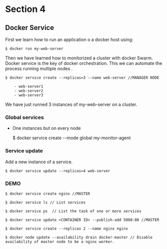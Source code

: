 # Section 4

## Docker Service

First we learn how to run an application o a docker host using:

    $ docker run my-web-server

Then we have learned how to monitorized a cluster with docker Swarm. Docker service is the key of docker orchestration. This we can automate the process running multiple nodes .

    $ docker service create --replicas=3 --name web-server //MANAGER NODE

        - web-server1
        - web-server2
        - web-server3

We have just runned 3 instances of my-web-server on a cluster.

### Global services 

- One instances but on every node

    $ docker service create --mode global my-monitor-agent

### Service update

Add a new instance of a service.

    $ docker service update --replicas=4 web-server


### DEMO

    $ docker service create nginx //MASTER

    $ docker service ls // List services

    $ docker service ps  // List the task of one or more services

    $ docker service update >CONTAINER ID> --publish-add 5000:80 //MASTER

    $ docker service create --replicas 2 --name nginx nginx

    $ docker node update --availability drain docker-master // Disable availability of master node to be a nginx worker. 

